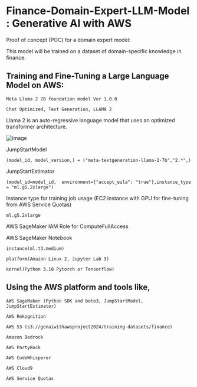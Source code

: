 # Finance-Domain-Expert-LLM-Model : Generative AI with AWS
Proof of concept (POC) for a domain expert model: 

This model will be trained on a dataset of domain-specific knowledge in finance.

## Training and Fine-Tuning a Large Language Model on AWS: 

    Meta Llama 2 7B foundation model Ver 1.0.0

    Chat Optimized, Text Generation, LLAMA 2

  Llama 2 is an auto-regressive language model that uses an optimized transformer architecture. 
  
  ![image](https://github.com/se101/Finance-Domain-Expert-LLM-Model/assets/73610600/ed71bcb7-adc8-4708-9416-b11a291a316c)

  JumpStartModel 
  
    (model_id, model_version,) = ("meta-textgeneration-llama-2-7b","2.*",)

  JumpStartEstimator 
    
    (model_id=model_id,  environment={"accept_eula": "true"},instance_type = "ml.g5.2xlarge")

  Instance type for training job usage (EC2 instance with GPU for fine-tuning from AWS Service Quotas)
  
    ml.g5.2xlarge 

  AWS SageMaker IAM Role for ComputeFullAccess

  AWS SageMaker Notebook
  
    instance(ml.t3.medium)
    
    platform(Amazon Linux 2, Jupyter Lab 3)
    
    kernel(Python 3.10 Pytorch or Tensorflow)

## Using the AWS platform and tools like, 

    AWS SageMaker (Python SDK and boto3, JumpStartModel, JumpStartEstimator)
    
    AWS Rekognition
    
    AWS S3 (s3://genaiwithawsproject2024/training-datasets/finance)
    
    Amazon Bedrock
    
    AWS PartyRock
    
    AWS CodeWhisperer
    
    AWS Cloud9
    
    AWS Service Quotas


